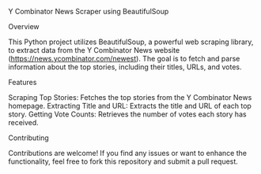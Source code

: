 Y Combinator News Scraper using BeautifulSoup

Overview

This Python project utilizes BeautifulSoup, a powerful web scraping library, to extract data from the Y Combinator News website (https://news.ycombinator.com/newest). The goal is to fetch and parse information about the top stories, including their titles, URLs, and votes.

Features

Scraping Top Stories: Fetches the top stories from the Y Combinator News homepage.
Extracting Title and URL: Extracts the title and URL of each top story.
Getting Vote Counts: Retrieves the number of votes each story has received.



Contributing

Contributions are welcome! If you find any issues or want to enhance the functionality, feel free to fork this repository and submit a pull request.
